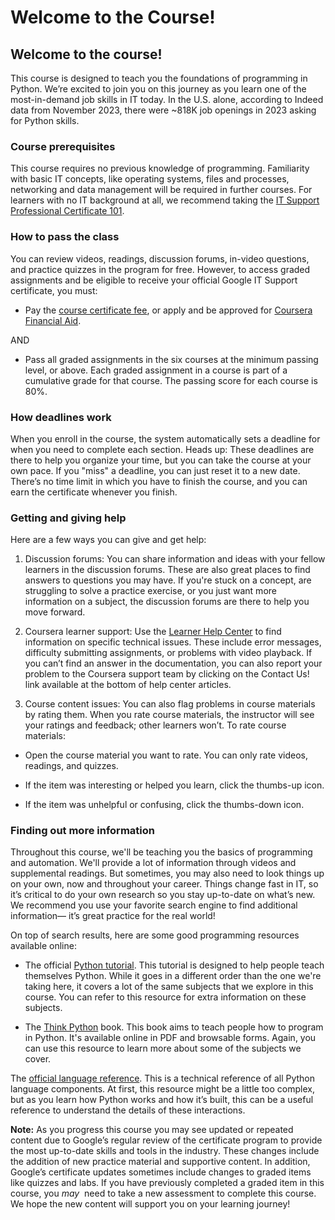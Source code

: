 # Welcome to the Course!

## **Welcome to the course!**

This course is designed to teach you the foundations of programming in Python. We’re excited to join you on this journey as you learn one of the most-in-demand job skills in IT today. In the U.S. alone, according to Indeed data from November 2023, there were ~818K job openings in 2023 asking for Python skills.

### **Course prerequisites**

This course requires no previous knowledge of programming. Familiarity with basic IT concepts, like operating systems, files and processes, networking and data management will be required in further courses. For learners with no IT background at all, we recommend taking the [IT Support Professional Certificate 101](https://www.coursera.org/specializations/google-it-support).

### **How to pass the class**

You can review videos, readings, discussion forums, in-video questions, and practice quizzes in the program for free. However, to access graded assignments and be eligible to receive your official Google IT Support certificate, you must:

- Pay the [course certificate fee](https://www.coursera.support/s/article/209818963-Payments-on-Coursera?language=en_US), or apply and be approved for [Coursera Financial Aid](https://www.coursera.support/s/article/209819033-Apply-for-Financial-Aid-or-a-Scholarship?language=en_US).

AND

- Pass all graded assignments in the six courses at the minimum passing level, or above. Each graded assignment in a course is part of a cumulative grade for that course. The passing score for each course is 80%. 

### **How deadlines work**

When you enroll in the course, the system automatically sets a deadline for when you need to complete each section. Heads up: These deadlines are there to help you organize your time, but you can take the course at your own pace. If you "miss" a deadline, you can just reset it to a new date. There’s no time limit in which you have to finish the course, and you can earn the certificate whenever you finish.

### **Getting and giving help**

Here are a few ways you can give and get help: 

1. Discussion forums: You can share information and ideas with your fellow learners in the discussion forums. These are also great places to find answers to questions you may have. If you're stuck on a concept, are struggling to solve a practice exercise, or you just want more information on a subject, the discussion forums are there to help you move forward.

2. Coursera learner support: Use the [Learner Help Center](https://learner.coursera.help/hc/en-us) to find information on specific technical issues. These include error messages, difficulty submitting assignments, or problems with video playback. If you can’t find an answer in the documentation, you can also report your problem to the Coursera support team by clicking on the Contact Us! link available at the bottom of help center articles.

3. Course content issues: You can also flag problems in course materials by rating them. When you rate course materials, the instructor will see your ratings and feedback; other learners won’t. To rate course materials:
- Open the course material you want to rate. You can only rate videos, readings, and quizzes.

- If the item was interesting or helped you learn, click the thumbs-up icon.

- If the item was unhelpful or confusing, click the thumbs-down icon.

### **Finding out more information**

Throughout this course, we'll be teaching you the basics of programming and automation. We'll provide a lot of information through videos and supplemental readings. But sometimes, you may also need to look things up on your own, now and throughout your career. Things change fast in IT, so it’s critical to do your own research so you stay up-to-date on what’s new. We recommend you use your favorite search engine to find additional information— it’s great practice for the real world!

On top of search results, here are some good programming resources available online:

- The official [Python tutorial](https://docs.python.org/3/tutorial/index.html). This tutorial is designed to help people teach themselves Python. While it goes in a different order than the one we're taking here, it covers a lot of the same subjects that we explore in this course. You can refer to this resource for extra information on these subjects.

- The [Think Python](https://greenteapress.com/wp/think-python-2e/) book. This book aims to teach people how to program in Python. It's available online in PDF and browsable forms. Again, you can use this resource to learn more about some of the subjects we cover.

The [official language reference](https://docs.python.org/3/reference/index.html). This is a technical reference of all Python language components. At first, this resource might be a little too complex, but as you learn how Python works and how it’s built, this can be a useful reference to understand the details of these interactions.

**Note:** As you progress this course you may see updated or repeated content due to Google’s regular review of the certificate program to provide the most up-to-date skills and tools in the industry. These changes include the addition of new practice material and supportive content. In addition, Google’s certificate updates sometimes include changes to graded items like quizzes and labs. If you have previously completed a graded item in this course, you *may*  need to take a new assessment to complete this course. We hope the new content will support you on your learning journey!
